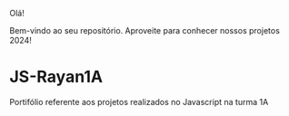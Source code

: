 Olá!

Bem-vindo ao seu repositório. Aproveite para conhecer nossos projetos 2024!

# JS-Rayan1A
Portifólio referente aos projetos realizados no Javascript na turma 1A

